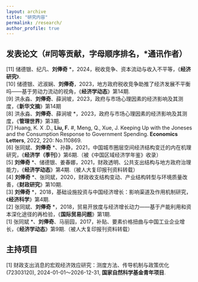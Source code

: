 ```yaml
---
layout: archive
title: "研究内容"
permalink: /research/
author_profile: true
---
```


<!--
{% if author.googlescholar %}
  You can also find my articles on <u><a href="{{author.googlescholar}}">my Google Scholar profile</a>.</u>
{% endif %}

{% include base_path %}

{% for post in site.research reversed %}
  {% include archive-single.html %}
{% endfor %}
-->

## 发表论文（#同等贡献，字母顺序排名，*通讯作者）
[11] 储德银、纪凡、**刘俸奇** *，2024，税收竞争、资本流动与收入不平等，《**经济研究**》.<br>
[10] 储德银、迟淑娴、**刘俸奇**，2023，地方政府税收竞争助推了经济发展不平衡吗——基于劳动力流动的视角，《**经济学动态**》第14期.<br>
[9] 洪永淼、**刘俸奇**、薛涧坡，2023，政府与市场心理因素的经济影响及其测度，《**新华文摘**》第14期<br>
[8] 洪永淼、**刘俸奇**、薛涧坡 *，2023，政府与市场心理因素的经济影响及其测度，《**管理世界**》第3期.<br>
[7] Huang, K. X .D., **Liu, F.** #, Meng, Q., Xue, J. Keeping Up with the Joneses and the Consumption Response to Government Spending. **Economics Letters**, 2022, 220: No.110869.<br>
[6] 张同斌、**刘俸奇** *、孙静，2021，中国城市圈层空间经济结构变迁的内在机理研究，《**经济学（季刊）**》第6期.（被《中国区域经济学年鉴》收录）<br>
[5] **刘俸奇** *、储德银、姜春娜，2021，财政透明、公共支出结构与地方政府治理能力，《**经济学动态**》第4期.（被人大复印报刊资料转载）<br>
[4] **刘俸奇** *、张同斌，2020，财政收支结构变动、产业结构转型与环境质量改善，《**财政研究**》第10期.<br>
[3] **刘俸奇** *，2018，基础设施投资与中国经济增长：影响渠道及作用机制研究，《**经济科学**》第4期.<br>
[2] 张同斌、**刘俸奇** *，2018，贸易开放度与经济增长动力——基于产能利用和资本深化途径的再检验，《**国际贸易问题**》第1期.<br>
[1] 张同斌 *、**刘俸奇**、马丽园，2017，补贴、要素价格扭曲与中国工业企业增长，《**经济学动态**》第9期.（被人大复印报刊资料转载）<br>

## 主持项目
[1] 财政支出消息的宏观经济效应研究：测度方法、传导机制与政策优化(72303120), 2024-01-01～2026-12-31, **国家自然科学基金青年项目**.


